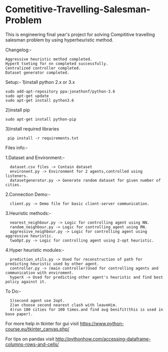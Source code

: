 # Cometitive-Travelling-Salesman-Problem

This is engineering final year's project for solving Compititive travelling salesman problem by using hyperheuristic method.

Changelog:-
	
	Aggressive heuristic method completed.
	HyperX tseting for nn completed successfully.
	Centralized controller completed.
	Dataset generator completed.

Setup:-
1)install python 2.x or 3.x

	sudo add-apt-repository ppa:jonathonf/python-3.6
	sudo apt-get update
	sudo apt-get install python3.6	
2)install pip

	sudo apt-get install python-pip
3)install required libraries
	
	 pip install -r requirements.txt
	 
Files info:-

1.Dataset and Environment:-

      dataset.csv files -> Contain dataset
      environent.py -> Environment for 2 agents,controlled using listeners.
      datasetgenerator.py -> Generate random dataset for given number of cities.

2.Connection Demo:-
      
      client.py -> Demo file for basic client-server communication.      

3.Heuristic methods:-
      
      nearest_neighbour.py -> Logic for controlling agent using NN.
      random_neighbour.py -> Logic for controlling agent using RN.
      aggressive_neighbour.py -> Logic for controlling agent using aggressive heuristic.
      twoOpt.py -> Logic for controlling agent using 2-opt heuristic.
      

4.Hyper heuristic modules:-
      
      prediction_utils.py -> Used for reconstruction of path for predicting heuristic used by other agent.
      controller.py -> (main controller)Used for controlling agents and communication with enviroment.
      hyperX -> Used for predicting other agent's heuristic and find best policy against it.

To Do:-
      
      1)second agent use 2opt.
      2)an choose second nearest clash with leaveHim.
      4)run 100 cities for 100 times.and find avg benifit(this is used in base paper).      



For more help in tkinter for gui visit https://www.python-course.eu/tkinter_canvas.php/

For tips on pandas visit http://pythonhow.com/accessing-dataframe-columns-rows-and-cells/
